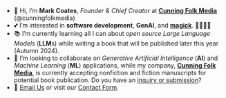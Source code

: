 - 💫 Hi, I’m **Mark Coates**, *Founder & Chief Creator* at [**Cunning Folk Media**](http://cunningfolk.media) (@cunningfolkmedia)
- 💕 I’m interested in **software development**, **GenAI**, and [**magick**](https://en.wikipedia.org/wiki/Magic_%28supernatural%29?wprov=sfla1). 🧙🏻‍♂️✨
- 📚 I’m currently learning all I can about *open source Large Language Models* (**LLM**s) while writing a book that will be published later this year (Autumn 2024).
- 🤝 I’m looking to collaborate on *Generative Artificial Intelligence* (**AI**) and *Machine Learning* (**ML**) applications, while my company, [**Cunning Folk Media**](http://cunningfolk.media), is currently accepting nonfiction and fiction manuscripts for potential book publication. Do you have an [inquiry or submission](mailto:submissions@cunningfolk.media)? 
- 📨 [Email Us](mailto:contact@cunningfolk.media) or visit our [Contact Form](http://cunningfolk.media/contact).